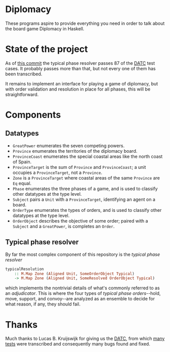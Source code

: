 # Diplomacy

These programs aspire to provide everything you need in order to talk about
the board game Diplomacy in Haskell.

# State of the project

As of [this commit](https://github.com/avieth/diplomacy/commit/a19c72e61bd7aaf48071f825fd066596799260f2)
the typical phase resolver passes
87 of the [DATC](http://web.inter.nl.net/users/L.B.Kruijswijk/) test cases.
It probably passes more than that, but not every one of them has been transcribed.

It remains to implement an interface for playing a game of diplomacy, but with
order validation and resolution in place for all phases, this will be
straightforward.

# Components

## Datatypes

- `GreatPower` enumerates the seven competing powers.
- `Province` enumerates the territories of the diplomacy board.
- `ProvinceCoast` enumerates the special coastal areas like the north coast of
  Spain.
- `ProvinceTarget` is the sum of `Province` and `ProvinceCoast`; a unit occupies
  a `ProvinceTarget`, not a `Province`.
- `Zone` is a `ProvinceTarget` where coastal areas of the same `Province` are
  `Eq` equal.
- `Phase` enumerates the three phases of a game, and is used to classify other
  datatypes at the type level.
- `Subject` pairs a `Unit` with a `ProvinceTarget`, identifying an agent on a
  board.
- `OrderType` enumerates the types of orders, and is used to classify other
  datatypes at the type level.
- `OrderObject` describes the objective of some order; paired with a `Subject`
  and a `GreatPower`, is completes an `Order`.

## Typical phase resolver

By far the most complex component of this repository is the *typical phase
resolver*

```Haskell
typicalResolution
    :: M.Map Zone (Aligned Unit, SomeOrderObject Typical)
    -> M.Map Zone (Aligned Unit, SomeResolved OrderObject Typical)
```

which implements the nontrivial details of what's commonly referred to as an
*adjudicator*. This is where the four types of *typical phase orders*--hold,
move, support, and convoy--are analyzed as an ensemble to decide for what
reason, if any, they should fail.

# Thanks

Much thanks to Lucas B. Kruijswijk for giving us the
[DATC](), from which
[many tests](AdjudicationTests.hs) were transcribed and consequently many bugs
found and fixed.
